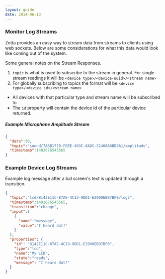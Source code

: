 ```yaml
---
layout: guide
date: 2014-06-13
---
```


### Monitor Log Streams

Zetta provides an easy way to stream data from streams to clients using web sockets. Below are some considerations for what this data would look like coming out of the system.

Some general notes on the Stream Responses.

1. `topic` is what is used to subscribe to the stream in general. For single stream readings it will be `<device type>/<device-uuid>/<stream name>`
2. For globally subscribing to topics the format will be `<device type>/<device id>/<stream name>`
  * All devices with that particular type and stream name will be subscribed to
  * The `id` property will contain the device id of the particular device returned.

##### Example Microphone Amplitude Stream

```json
{
  "data":30,
  "topic":"sound/7A8B1779-FEEE-493C-8ADC-32460A6BD8A1/amplitude",
  "timestamp":1402676545565
}
```

### Example Device Log Streams

Example log message after a lcd screen's text is updated through a transition.

```json
{
  "topic":"lcd/8142E11C-87AE-4C13-9DD1-E2900EB97BF0/logs",
  "timestamp":1402676545565,
  "transition":"change",
  "input":[
    {
      "name":"message",
      "value":"I heard dat!"
    }
  ],
  "properties": {
    "id": "8142E11C-87AE-4C13-9DD1-E2900EB97BF0",
    "type":"lcd",
    "name":"My LCD",
    "state":"ready",
    "message": "I heard dat!"
  }
}
```
